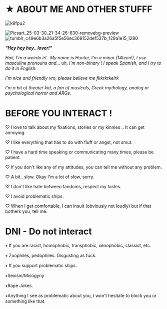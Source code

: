 # ★ ABOUT ME AND OTHER STUFFF
![k9fpu2](https://github.com/user-attachments/assets/dc69e2f4-9153-4ad5-9a32-17216f3c5e1a)


![Picsart_25-03-30_21-34-26-630-removebg-preview](https://github.com/user-attachments/assets/c4ac7053-ba89-4211-a612-c869fcce4094)
![tumblr_c49e6b3a26a5f5e56ec369152def537b_f28a1e15_1280](https://github.com/user-attachments/assets/31bc92e3-8cf0-4b0e-a472-d8adb532a44b)

  
***"Hey hey hey.. lover!"***

 *Haii, I'm a weirdo irl.. My name is Hunter, I'm a minor (14teen!), I use masculine pronouns and... uh, I'm non-binary ! I speak Spanish, and I try to do it in English.*

*I'm nice and friendly vro, please believe me fkkrkrkeirk*

*I'm a bit of theater kid, a fan of musicals, Greek mythology, analog or psychological horror and ARGs.*

# BEFORE YOU INTERACT !

♡ I love to talk about my fixations, stories or my kinnies .. It can get annoying.

♡ I like everything that has to do with fluff or angst, not smut.

♡ I have a hard time speaking or communicating many times, please be patient.

♡ If you don't like any of my attitudes, you can tell me without any problem.

♡ A bit.. slow. Okay I'm a lot of slow, sorry.

♡ I don't like hate between fandoms, respect my tastes.
  
♡ I avoid problematic ships.

♡ When I get comfortable, I can insult (obviously not loudly) but if that bothers you, tell me.

# DNI - Do not interact

⭑ If you are racist, homophobic, transphobic, xenophobic, classist, etc.
 
⭑ Zoophiles, pedophiles. Disgusting as fuck.
  
⭑ If you support problematic ships.

⭑Sexism/Misogyny

⭑Rape Jokes.

⭑Anything I see as problematic about you, I won't hesitate to block you or something like that.
